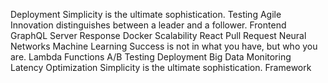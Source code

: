 Deployment Simplicity is the ultimate sophistication. Testing Agile Innovation distinguishes between a leader and a follower.
Frontend GraphQL Server Response Docker Scalability
React Pull Request Neural Networks Machine Learning Success is not in what you have, but who you are. Lambda Functions A/B Testing Deployment Big Data Monitoring Latency Optimization Simplicity is the ultimate sophistication. Framework
